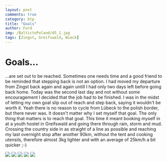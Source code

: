 ```yaml
---
layout: post
comments: true
category: btp
title: "Goals"
author: Ford
img: /BaltictoPoland/d5_1.jpg
tags: [Zingst, Greifswald, Wieck]
---
```

# Goals...
...are set out to be reached. Sometimes one needs time and a good friend to be reminded that stepping back is not an option.
I had moved my departure from Zingst back again and again untill I had only two days left before going back home.
Today was the second last day and not without some encouragement I decided that the job had to be finished. 
I was in the midst of letting my own goal slip out of reach and step back, saying it wouldn't be worth it.
Yeah there is no reason to cycle from Lübeck to the polish border, but there never was. 
It doesn't matter why I set myself that goal. The only thing that matters is to reach that goal.
This time it meant booking myself in at a youth hostel in Greifswald and going there through rain, storm and mud. Crossing the country side in as straight of a line as possible and reaching my last overnight stop after another 90km,
without the tent and cooking utensils, therefore almost 3kg lighter and with an average of 25km/h a bit quicker ;-) 




<img src="{{ site.baseurl}}/assets/img/BaltictoPoland/d5_1.jpg" class="u-full-width"/>
<img src="{{ site.baseurl}}/assets/img/BaltictoPoland/d5_2.jpg" class="u-full-width"/>
<img src="{{ site.baseurl}}/assets/img/BaltictoPoland/d5_3.jpg" class="u-full-width"/>
<img src="{{ site.baseurl}}/assets/img/BaltictoPoland/d5_4.jpg" class="u-full-width"/>
<img src="{{ site.baseurl}}/assets/img/BaltictoPoland/d5_5.jpg" class="u-full-width"/>